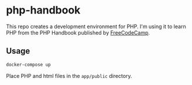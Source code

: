 # php-handbook

This repo creates a development environment for PHP. I'm using it to learn
PHP from the PHP Handbook published by [FreeCodeCamp](https://www.freecodecamp.org/news/the-php-handbook/#what-kind-of-language-is-php).

## Usage

```bash
docker-compose up
```

Place PHP and html files in the `app/public` directory.